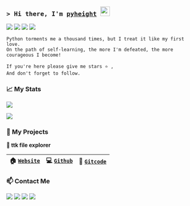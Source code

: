 ### <samp>&gt; Hi there, I'm <a href="https://www.zhihu.com/people/height-8" target="_blank">pyheight</a> <img src="https://media.giphy.com/media/hvRJCLFzcasrR4ia7z/giphy.gif" width="25"> </samp>
[<img src="https://img.shields.io/badge/Programming-enthusiasts-blueviolet?style=flat-square&logo=dev.to">](https://img.shields.io/badge/Programming-enthusiasts-blueviolet?style=flat-square&logo=dev.to)  [<img src="https://img.shields.io/badge/Location-Guangdong-green?style=flat-square&logo=googlemaps">](https://img.shields.io/badge/Location-Guangdong-green?style=flat-square&logo=googlemaps)  [<img src="https://img.shields.io/badge/Python-Lover-informational?style=flat-square&logo=python">](https://img.shields.io/badge/Python-Lover-informational?style=flat-square&logo=python)  [<img src="https://img.shields.io/badge/Tech-Curious-yellow?style=flat-square&logo=rss">](https://img.shields.io/badge/Tech-Curious-yellow?style=flat-square&logo=rss) 
 
```
Python torments me a thousand times, but I treat it like my first love. 
On the path of self-learning, the more I'm defeated, the more courageous I become!

If you're here please give me stars ⭐ ,
And don't forget to follow.
```  

### 📈 My Stats

[<img src="https://github-readme-stats.vercel.app/api?username=pyheight&theme=react">](https://github-readme-stats.vercel.app/api?username=pyheight&theme=react) 

[<img src="https://streak-stats.demolab.com?user=pyheight&theme=react">](https://streak-stats.demolab.com?user=pyheight&theme=react)

### 🧬 My Projects  

**📂 ttk file explorer**
  
| 🏠 [`Website`](https://pyheight.github.io/ttk-file-explorer) | 💻 [`Github`](https://github.com/pyheight/ttk-file-explorer) | 📕 [`Gitcode`](https://gitcode.com/2302_82330415/ttk-file-explorer) |
| :--: | :--: | :--: |


### 📫 Contact Me 

[<img src="https://img.shields.io/badge/GitHub-pyheight-black?style=social&logo=github">](https://github.com/pyheight)  [<img src="https://img.shields.io/badge/Email-276581780%40qq.com-blue?style=social&logo=gmail">](mailto:276581780@qq.com)  [<img src="https://img.shields.io/badge/Zhihu-Homepage-blue?style=flat-square&logo=zhihu">](https://www.zhihu.com/people/height-8)  [<img src="https://img.shields.io/badge/CSDN-Blog-orange?style=flat-square&logo=blogger&logoColor=orange">](https://blog.csdn.net/2302_82330415)

<div align="center"><img src="https://count.getloli.com/get/@pyheight?theme=rule34" alt=""></div>